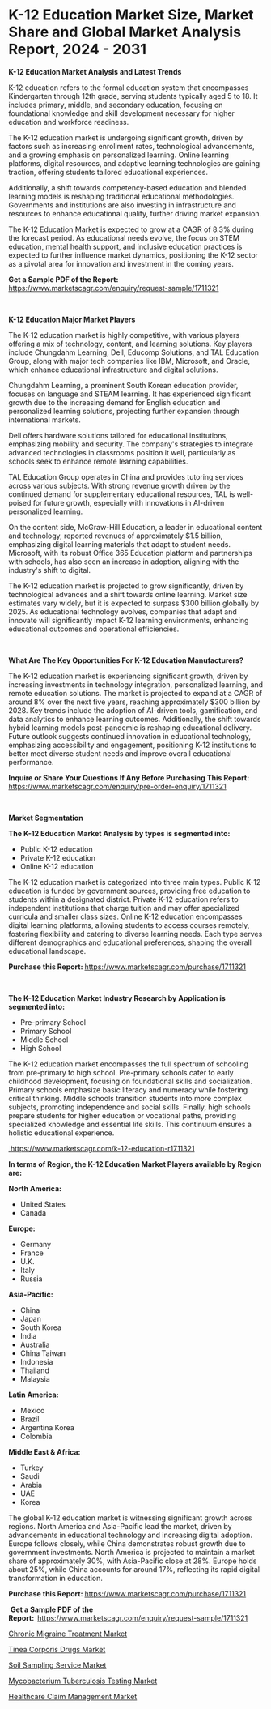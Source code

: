 <p><h1>K-12 Education Market Size, Market Share and Global Market Analysis Report, 2024 - 2031</h1></p><p><strong>K-12 Education Market Analysis and Latest Trends</strong></p>
<p><p>K-12 education refers to the formal education system that encompasses Kindergarten through 12th grade, serving students typically aged 5 to 18. It includes primary, middle, and secondary education, focusing on foundational knowledge and skill development necessary for higher education and workforce readiness. </p><p>The K-12 education market is undergoing significant growth, driven by factors such as increasing enrollment rates, technological advancements, and a growing emphasis on personalized learning. Online learning platforms, digital resources, and adaptive learning technologies are gaining traction, offering students tailored educational experiences. </p><p>Additionally, a shift towards competency-based education and blended learning models is reshaping traditional educational methodologies. Governments and institutions are also investing in infrastructure and resources to enhance educational quality, further driving market expansion. </p><p>The K-12 Education Market is expected to grow at a CAGR of 8.3% during the forecast period. As educational needs evolve, the focus on STEM education, mental health support, and inclusive education practices is expected to further influence market dynamics, positioning the K-12 sector as a pivotal area for innovation and investment in the coming years.</p></p>
<p><strong>Get a Sample PDF of the Report:&nbsp;</strong> <a href="https://www.marketscagr.com/enquiry/request-sample/1711321?utm_campaign=1615&utm_medium=2&utm_source=Github&utm_content=ia&utm_term=22102024&utm_id=k-12-education">https://www.marketscagr.com/enquiry/request-sample/1711321</a></p>
<p>&nbsp;</p>
<p><strong>K-12 Education Major Market Players</strong></p>
<p><p>The K-12 education market is highly competitive, with various players offering a mix of technology, content, and learning solutions. Key players include Chungdahm Learning, Dell, Educomp Solutions, and TAL Education Group, along with major tech companies like IBM, Microsoft, and Oracle, which enhance educational infrastructure and digital solutions.</p><p>Chungdahm Learning, a prominent South Korean education provider, focuses on language and STEAM learning. It has experienced significant growth due to the increasing demand for English education and personalized learning solutions, projecting further expansion through international markets.</p><p>Dell offers hardware solutions tailored for educational institutions, emphasizing mobility and security. The company's strategies to integrate advanced technologies in classrooms position it well, particularly as schools seek to enhance remote learning capabilities.</p><p>TAL Education Group operates in China and provides tutoring services across various subjects. With strong revenue growth driven by the continued demand for supplementary educational resources, TAL is well-poised for future growth, especially with innovations in AI-driven personalized learning.</p><p>On the content side, McGraw-Hill Education, a leader in educational content and technology, reported revenues of approximately $1.5 billion, emphasizing digital learning materials that adapt to student needs. Microsoft, with its robust Office 365 Education platform and partnerships with schools, has also seen an increase in adoption, aligning with the industry's shift to digital.</p><p>The K-12 education market is projected to grow significantly, driven by technological advances and a shift towards online learning. Market size estimates vary widely, but it is expected to surpass $300 billion globally by 2025. As educational technology evolves, companies that adapt and innovate will significantly impact K-12 learning environments, enhancing educational outcomes and operational efficiencies.</p></p>
<p>&nbsp;</p>
<p><strong>What Are The Key Opportunities For K-12 Education Manufacturers?</strong></p>
<p><p>The K-12 education market is experiencing significant growth, driven by increasing investments in technology integration, personalized learning, and remote education solutions. The market is projected to expand at a CAGR of around 8% over the next five years, reaching approximately $300 billion by 2028. Key trends include the adoption of AI-driven tools, gamification, and data analytics to enhance learning outcomes. Additionally, the shift towards hybrid learning models post-pandemic is reshaping educational delivery. Future outlook suggests continued innovation in educational technology, emphasizing accessibility and engagement, positioning K-12 institutions to better meet diverse student needs and improve overall educational performance.</p></p>
<p><strong>Inquire or Share Your Questions If Any Before Purchasing This Report:</strong> <a href="https://www.marketscagr.com/enquiry/pre-order-enquiry/1711321?utm_campaign=1615&utm_medium=2&utm_source=Github&utm_content=ia&utm_term=22102024&utm_id=k-12-education">https://www.marketscagr.com/enquiry/pre-order-enquiry/1711321</a></p>
<p>&nbsp;</p>
<p><strong>Market Segmentation</strong></p>
<p><strong>The K-12 Education Market Analysis by types is segmented into:</strong></p>
<p><ul><li>Public K-12 education</li><li>Private K-12 education</li><li>Online K-12 education</li></ul></p>
<p><p>The K-12 education market is categorized into three main types. Public K-12 education is funded by government sources, providing free education to students within a designated district. Private K-12 education refers to independent institutions that charge tuition and may offer specialized curricula and smaller class sizes. Online K-12 education encompasses digital learning platforms, allowing students to access courses remotely, fostering flexibility and catering to diverse learning needs. Each type serves different demographics and educational preferences, shaping the overall educational landscape.</p></p>
<p><strong>Purchase this Report:&nbsp;</strong><a href="https://www.marketscagr.com/purchase/1711321?utm_campaign=1615&utm_medium=2&utm_source=Github&utm_content=ia&utm_term=22102024&utm_id=k-12-education">https://www.marketscagr.com/purchase/1711321</a></p>
<p>&nbsp;</p>
<p><strong>The K-12 Education Market Industry Research by Application is segmented into:</strong></p>
<p><ul><li>Pre-primary School</li><li>Primary School</li><li>Middle School</li><li>High School</li></ul></p>
<p><p>The K-12 education market encompasses the full spectrum of schooling from pre-primary to high school. Pre-primary schools cater to early childhood development, focusing on foundational skills and socialization. Primary schools emphasize basic literacy and numeracy while fostering critical thinking. Middle schools transition students into more complex subjects, promoting independence and social skills. Finally, high schools prepare students for higher education or vocational paths, providing specialized knowledge and essential life skills. This continuum ensures a holistic educational experience.</p></p>
<p><a href="https://www.marketscagr.com/k-12-education-r1711321?utm_campaign=1615&utm_medium=2&utm_source=Github&utm_content=ia&utm_term=22102024&utm_id=k-12-education">&nbsp;https://www.marketscagr.com/k-12-education-r1711321</a></p>
<p><strong>In terms of Region, the K-12 Education Market Players available by Region are:</strong></p>
<p>
    <p> <strong> North America: </strong>
        <ul>
            <li>United States</li>
            <li>Canada</li>
        </ul>
        </p> 
    <p> <strong> Europe: </strong>
        <ul>
            <li>Germany</li>
            <li>France</li>
            <li>U.K.</li>
            <li>Italy</li>
            <li>Russia</li>
        </ul>
        </p> 
    <p> <strong> Asia-Pacific: </strong>
        <ul>
            <li>China</li>
            <li>Japan</li>
            <li>South Korea</li>
            <li>India</li>
            <li>Australia</li>
            <li>China Taiwan</li>
            <li>Indonesia</li>
            <li>Thailand</li>
            <li>Malaysia</li>
        </ul>
        </p> 
    <p> <strong> Latin America: </strong>
        <ul>
            <li>Mexico</li>
            <li>Brazil</li>
            <li>Argentina Korea</li>
            <li>Colombia</li>
        </ul>
        </p> 
    <p> <strong> Middle East & Africa: </strong>
        <ul>
            <li>Turkey</li>
            <li>Saudi</li>
            <li>Arabia</li>
            <li>UAE</li>
            <li>Korea</li>
        </ul>
    </p>
    </p>
<p><p>The global K-12 education market is witnessing significant growth across regions. North America and Asia-Pacific lead the market, driven by advancements in educational technology and increasing digital adoption. Europe follows closely, while China demonstrates robust growth due to government investments. North America is projected to maintain a market share of approximately 30%, with Asia-Pacific close at 28%. Europe holds about 25%, while China accounts for around 17%, reflecting its rapid digital transformation in education.</p></p>
<p><strong>Purchase this Report: </strong><a href="https://www.marketscagr.com/purchase/1711321?utm_campaign=1615&utm_medium=2&utm_source=Github&utm_content=ia&utm_term=22102024&utm_id=k-12-education">https://www.marketscagr.com/purchase/1711321</a></p>
<p>&nbsp;<strong>Get a Sample PDF of the Report:&nbsp;&nbsp;</strong><a href="https://www.marketscagr.com/enquiry/request-sample/1711321?utm_campaign=1615&utm_medium=2&utm_source=Github&utm_content=ia&utm_term=22102024&utm_id=k-12-education">https://www.marketscagr.com/enquiry/request-sample/1711321</a></p>
<p><strong></strong></p>
<p><p><a href="https://www.linkedin.com/pulse/chronic-migraine-treatment-market-outlook-forecast-from-2024-bvf2e?utm_campaign=1615&utm_medium=2&utm_source=Github&utm_content=ia&utm_term=22102024&utm_id=k-12-education">Chronic Migraine Treatment Market</a></p><p><a href="https://www.linkedin.com/pulse/tinea-corporis-drugs-market-trends-insights-type-application-ifsgc?utm_campaign=1615&utm_medium=2&utm_source=Github&utm_content=ia&utm_term=22102024&utm_id=k-12-education">Tinea Corporis Drugs Market</a></p><p><a href="https://www.linkedin.com/pulse/soil-sampling-service-market-size-share-growth-analysis-type-je6we?utm_campaign=1615&utm_medium=2&utm_source=Github&utm_content=ia&utm_term=22102024&utm_id=k-12-education">Soil Sampling Service Market</a></p><p><a href="https://www.linkedin.com/pulse/mycobacterium-tuberculosis-testing-market-share-size-trends-dypwe?utm_campaign=1615&utm_medium=2&utm_source=Github&utm_content=ia&utm_term=22102024&utm_id=k-12-education">Mycobacterium Tuberculosis Testing Market</a></p><p><a href="https://www.linkedin.com/pulse/healthcare-claim-management-market-pulse-45-expansion-blueprint-2p3ne?utm_campaign=1615&utm_medium=2&utm_source=Github&utm_content=ia&utm_term=22102024&utm_id=k-12-education">Healthcare Claim Management Market</a></p></p>